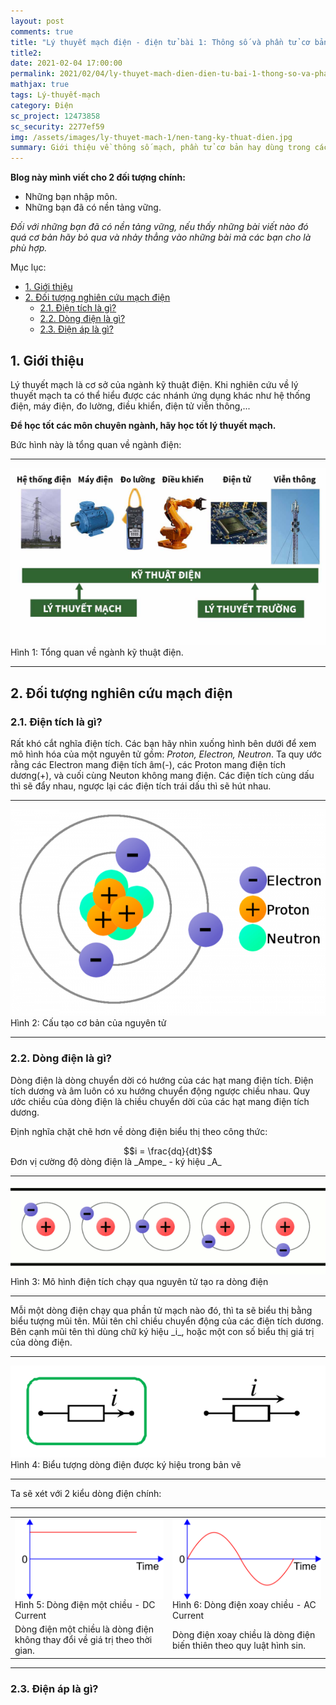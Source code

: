 ```yaml
---
layout: post
comments: true
title: "Lý thuyết mạch điện - điện tử bài 1: Thông số và phần tử cơ bản trong mạch điện"
title2: 
date: 2021-02-04 17:00:00
permalink: 2021/02/04/ly-thuyet-mach-dien-dien-tu-bai-1-thong-so-va-phan-tu-co-ban-trong-mach-dien/
mathjax: true
tags: Lý-thuyết-mạch
category: Điện
sc_project: 12473858
sc_security: 2277ef59
img: /assets/images/ly-thuyet-mach-1/nen-tang-ky-thuat-dien.jpg
summary: Giới thiệu về thông số mạch, phần tử cơ bản hay dùng trong các bài toán lý thuyết mạch điện - điện tử, giải tích mạch.
---
```

__Blog này mình viết cho 2 đối tượng chính:__
- Những bạn nhập môn.
- Những bạn đã có nền tảng vững.

_Đối với những bạn đã có nền tảng vững, nếu thấy những bài viết nào đó quá cơ bản hãy bỏ qua và nhảy thẳng vào những bài mà các bạn cho là phù hợp._

Mục lục:
<!-- MarkdownTOC -->
- [1. Giới thiệu](#-gioi-thieu)
- [2. Đối tượng nghiên cứu mạch điện](#-doi-tuong)
    - [2.1. Điện tích là gì?](#-dien-tich-la-gi)
    - [2.2. Dòng điện là gì?](#-dong-dien-la-gi)
    - [2.3. Điện áp là gì?](#-dien-ap-la-gi)
<!-- /MarkdownTOC -->

<a name ="-gioi-thieu"></a>

## 1. Giới thiệu
Lý thuyết mạch là cơ sở của ngành kỹ thuật điện. Khi nghiên cứu về lý thuyết mạch ta có thể hiểu được các nhánh ứng dụng khác như hệ thống điện, máy điện, đo lường, điều khiển, điện tử viễn thông,... 

__Để học tốt các môn chuyên ngành, hãy học tốt lý thuyết mạch.__

Bức hình này là tổng quan về ngành điện:

<hr>
<div class = "imgcap">
    <img src ="/assets/images/ly-thuyet-mach-1/nen-tang-ky-thuat-dien.jpg" style="align:center">
    <div class="thecap">Hình 1: Tổng quan về ngành kỹ thuật điện.</div>
</div>
<hr>

<a name = "-doi-tuong"></a>

## 2. Đối tượng nghiên cứu mạch điện

<a name = "-dien-tich-la-gi"></a>

### 2.1. Điện tích là gì?
Rất khó cắt nghĩa điện tích. Các bạn hãy nhìn xuống hình bên dưới để xem mô hình hóa của một nguyên tử gồm: _Proton, Electron, Neutron_. Ta quy ước rằng các Electron mang điện tích âm(-), các Proton mang điện tích dương(+), và cuối cùng Neuton không mang điện. Các điện tích cùng dấu thì sẽ đẩy nhau, ngược lại các điện tích trái dấu thì sẽ hút nhau.

<hr>
<div class = "imgcap">
    <img src ="/assets/images/ly-thuyet-mach-1/cau-tao-co-ban-cua-nguyen-tu.png" style="align:center">
    <div class="thecap">Hình 2: Cấu tạo cơ bản của nguyên tử</div>
</div>
<hr>

<a name = "-dong-dien-la-gi"></a>

### 2.2. Dòng điện là gì?
Dòng điện là dòng chuyển dời có hướng của các hạt mang điện tích. Điện tích dương và âm luôn có xu hướng chuyển động ngược chiều nhau. Quy ước chiều của dòng điện là chiều chuyển dời của các hạt mang điện tích dương.

Định nghĩa chặt chẽ hơn về dòng điện biểu thị theo công thức:

<div style="text-align:center"> $$i = \frac{dq}{dt}$$ </div>
Đơn vị cường độ dòng điện là _Ampe_ - ký hiệu _A_
<hr>
<div class = "imgcap">
    <img src = "/assets/images/ly-thuyet-mach-1/mo-hinh-don-gian-dien-tich-chay-qua-nguyen-tu-tao-ra-dong-dien.gif" style = "align:center">
    <div class="thecap">Hình 3: Mô hình điện tích chạy qua nguyên tử tạo ra dòng điện</div>
</div>
<hr>
Mỗi một dòng điện chạy qua phần tử mạch nào đó, thì ta sẽ biểu thị bằng biểu tượng mũi tên. Mũi tên chỉ chiều chuyển động của các điện tích dương. Bên cạnh mũi tên thì dùng chữ ký hiệu _i_, hoặc một con số biểu thị giá trị của dòng điện.
<hr>
<div class = "imgcap">
    <img src = "/assets/images/ly-thuyet-mach-1/bieu-tuong-dong-dien-trong-mach-dien.PNG" style = "align:center">
    <div class="thecap">Hình 4: Biểu tượng dòng điện được ký hiệu trong bản vẽ</div>
</div>
<hr>

Ta sẽ xét với 2 kiểu dòng điện chính:
<hr>
<div>
<table width = "100%" style = "border: 0px solid gray">
   <tr >
        <td width="40%" style = "border: 0px solid white"> 
        <img style="display:block;" width = "100%" src = "/assets/images/ly-thuyet-mach-1/dong-dien-mot-chieu-dc-current.png">
        <div class="thecap">Hình 5: Dòng điện một chiều - DC Current</div>
         </td>
        <td width="40%" style = "border: 0px solid white">
        <img style="display:block;" width = "100%" src = "/assets/images/ly-thuyet-mach-1/dong-dien-xoay-chieu-ac-current.png">
        <div class="thecap">Hình 6: Dòng điện xoay chiều - AC Current</div>
        </td>
    </tr>
    <tr>
        <td width="40%" style = "border: 0px solid white">
        <div style="text-align:left">Dòng điện một chiều là dòng điện không thay đổi về giá trị theo thời gian.</div>
        </td>
        <td width="40%" style = "border: 0px solid white">
        <div style="text-align:left">Dòng điện xoay chiều là dòng điện biến thiên theo quy luật hình sin.</div>
        </td>
    </tr>
</table> 
</div>
<hr>

<a name = "-dien-ap-la-gi"></a>

### 2.3. Điện áp là gì?


